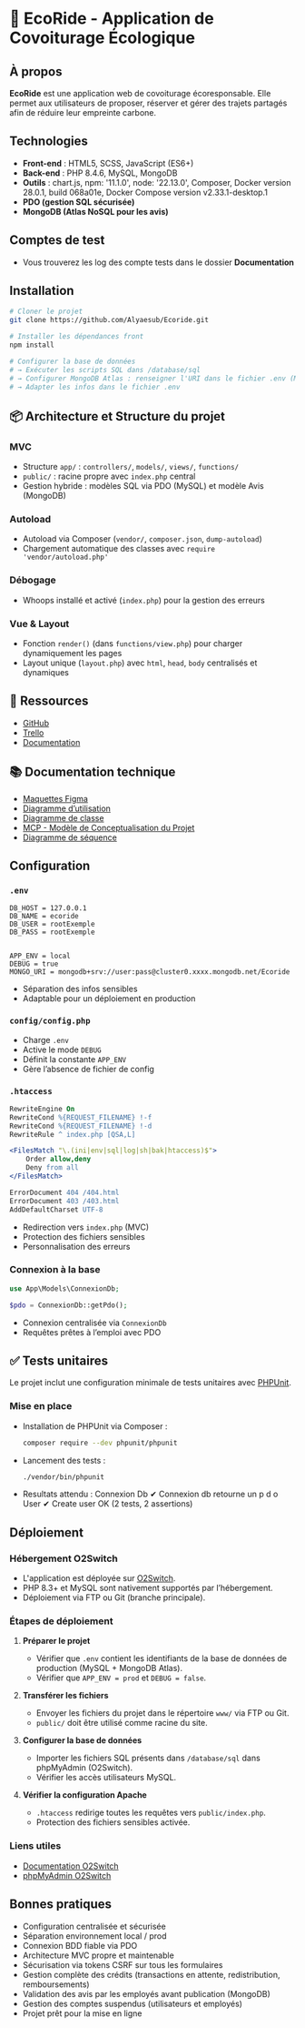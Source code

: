 # 🌱 EcoRide - Application de Covoiturage Écologique

## À propos

**EcoRide** est une application web de covoiturage écoresponsable. Elle permet aux utilisateurs de proposer, réserver et gérer des trajets partagés afin de réduire leur empreinte carbone.

## Technologies

-   **Front-end** : HTML5, SCSS, JavaScript (ES6+)
-   **Back-end** : PHP 8.4.6, MySQL, MongoDB
-   **Outils** : chart.js, npm: '11.1.0', node: '22.13.0', Composer,
    Docker version 28.0.1, build 068a01e, Docker Compose version v2.33.1-desktop.1
-   **PDO (gestion SQL sécurisée)**
-   **MongoDB (Atlas NoSQL pour les avis)**

## Comptes de test

-   Vous trouverez les log des compte tests dans le dossier **Documentation**

## Installation

```bash
# Cloner le projet
git clone https://github.com/Alyaesub/Ecoride.git

# Installer les dépendances front
npm install

# Configurer la base de données
# → Exécuter les scripts SQL dans /database/sql
# → Configurer MongoDB Atlas : renseigner l'URI dans le fichier .env (MONGO_URI)
# → Adapter les infos dans le fichier .env
```

## 📦 Architecture et Structure du projet

### MVC

-   Structure `app/` : `controllers/`, `models/`, `views/`, `functions/`
-   `public/` : racine propre avec `index.php` central
-   Gestion hybride : modèles SQL via PDO (MySQL) et modèle Avis (MongoDB)

### Autoload

-   Autoload via Composer (`vendor/`, `composer.json`, `dump-autoload`)
-   Chargement automatique des classes avec `require 'vendor/autoload.php'`

### Débogage

-   Whoops installé et activé (`index.php`) pour la gestion des erreurs

### Vue & Layout

-   Fonction `render()` (dans `functions/view.php`) pour charger dynamiquement les pages
-   Layout unique (`layout.php`) avec `html`, `head`, `body` centralisés et dynamiques

## 🔗 Ressources

-   [GitHub](https://github.com/Alyaesub/Ecoride.git)
-   [Trello](https://trello.com/invite/b/674dfbcb0c1b62a2c6577364/ATTI5bbb7e636c9c9aac07b4b2c4cb037469670CFCA8/ecf-ecoride)
-   [Documentation](https://github.com/Alyaesub/Ecoride/wiki)

## 📚 Documentation technique

-   [Maquettes Figma](https://www.figma.com/design/wzlnTb3rpsE1tW39XHNRj9/Maquettage-Ecoride)
-   [Diagramme d’utilisation](https://www.figma.com/design/tDpcbYwymMGQ1bRDxAunYQ/Diagramme-d-utilisation-Ecoride)
-   [Diagramme de classe](https://www.figma.com/design/UErDXx2fShe8iPASCSTqLB/diagramme-classe-Ecoride)
-   [MCP - Modèle de Conceptualisation du Projet](https://www.figma.com/design/FiuUpMhBEJEVa6j3rrmASP/MCP-Ecoride)
-   [Diagramme de séquence](https://www.figma.com/design/p2iUH1N3JGgNAPVyS23V2m/Diagramme-sequence-Ecoride)

## Configuration

### `.env`

```.env
DB_HOST = 127.0.0.1
DB_NAME = ecoride
DB_USER = rootExemple
DB_PASS = rootExemple


APP_ENV = local
DEBUG = true
MONGO_URI = mongodb+srv://user:pass@cluster0.xxxx.mongodb.net/Ecoride
```

-   Séparation des infos sensibles
-   Adaptable pour un déploiement en production

### `config/config.php`

-   Charge `.env`
-   Active le mode `DEBUG`
-   Définit la constante `APP_ENV`
-   Gère l’absence de fichier de config

### `.htaccess`

```apache
RewriteEngine On
RewriteCond %{REQUEST_FILENAME} !-f
RewriteCond %{REQUEST_FILENAME} !-d
RewriteRule ^ index.php [QSA,L]

<FilesMatch "\.(ini|env|sql|log|sh|bak|htaccess)$">
    Order allow,deny
    Deny from all
</FilesMatch>

ErrorDocument 404 /404.html
ErrorDocument 403 /403.html
AddDefaultCharset UTF-8
```

-   Redirection vers `index.php` (MVC)
-   Protection des fichiers sensibles
-   Personnalisation des erreurs

### Connexion à la base

```php
use App\Models\ConnexionDb;

$pdo = ConnexionDb::getPdo();
```

-   Connexion centralisée via `ConnexionDb`
-   Requêtes prêtes à l’emploi avec PDO

## ✅ Tests unitaires

Le projet inclut une configuration minimale de tests unitaires avec [PHPUnit](https://phpunit.de/).

### Mise en place

-   Installation de PHPUnit via Composer :
    ```bash
    composer require --dev phpunit/phpunit
    ```
-   Lancement des tests :
    ```bash
    ./vendor/bin/phpunit
    ```
-   Resultats attendu :
    Connexion Db
    ✔ Connexion db retourne un p d o
    User
    ✔ Create user
    OK (2 tests, 2 assertions)

## Déploiement

### Hébergement O2Switch

-   L'application est déployée sur [O2Switch](https://www.o2switch.fr/).
-   PHP 8.3+ et MySQL sont nativement supportés par l’hébergement.
-   Déploiement via FTP ou Git (branche principale).

### Étapes de déploiement

1. **Préparer le projet**

    - Vérifier que `.env` contient les identifiants de la base de données de production (MySQL + MongoDB Atlas).
    - Vérifier que `APP_ENV = prod` et `DEBUG = false`.

2. **Transférer les fichiers**

    - Envoyer les fichiers du projet dans le répertoire `www/` via FTP ou Git.
    - `public/` doit être utilisé comme racine du site.

3. **Configurer la base de données**

    - Importer les fichiers SQL présents dans `/database/sql` dans phpMyAdmin (O2Switch).
    - Vérifier les accès utilisateurs MySQL.

4. **Vérifier la configuration Apache**
    - `.htaccess` redirige toutes les requêtes vers `public/index.php`.
    - Protection des fichiers sensibles activée.

### Liens utiles

-   [Documentation O2Switch](https://www.o2switch.fr/faq)
-   [phpMyAdmin O2Switch](https://phpmyadmin.o2switch.net/)

## Bonnes pratiques

-   Configuration centralisée et sécurisée
-   Séparation environnement local / prod
-   Connexion BDD fiable via PDO
-   Architecture MVC propre et maintenable
-   Sécurisation via tokens CSRF sur tous les formulaires
-   Gestion complète des crédits (transactions en attente, redistribution, remboursements)
-   Validation des avis par les employés avant publication (MongoDB)
-   Gestion des comptes suspendus (utilisateurs et employés)
-   Projet prêt pour la mise en ligne
